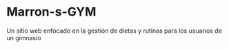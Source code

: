 # Marron-s-GYM
Un sitio web enfocado en la gestión de dietas y rutinas para los usuarios de un gimnasio 
